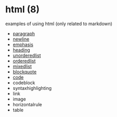 # html (8)
examples of using html (only related to markdown)

+ [paragraph](paragraph.md)
+ [newline](newline.md)
+ [emphasis](emphasis.md)
+ [heading](heading.md)
+ [unorderedlist](unorderedlist.md)
+ [orderedlist](orderedlist.md)
+ [mixedlist](mixedlist.md)
+ [blockquote](blockquote.md)
+ [code](code.md)
+ codeblock
+ syntaxhighlighting
+ link
+ image
+ horizontalrule
+ table
